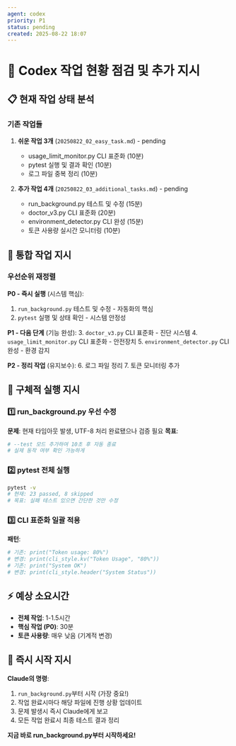 ```yaml
---
agent: codex
priority: P1
status: pending
created: 2025-08-22 18:07
---
```


# 🔧 Codex 작업 현황 점검 및 추가 지시

## 📋 현재 작업 상태 분석

### 기존 작업들
1. **쉬운 작업 3개** (`20250822_02_easy_task.md`) - pending
   - usage_limit_monitor.py CLI 표준화 (10분)
   - pytest 실행 및 결과 확인 (10분)
   - 로그 파일 중복 정리 (10분)

2. **추가 작업 4개** (`20250822_03_additional_tasks.md`) - pending  
   - run_background.py 테스트 및 수정 (15분)
   - doctor_v3.py CLI 표준화 (20분)
   - environment_detector.py CLI 완성 (15분)
   - 토큰 사용량 실시간 모니터링 (10분)

## 🎯 통합 작업 지시

### 우선순위 재정렬
**P0 - 즉시 실행** (시스템 핵심):
1. `run_background.py` 테스트 및 수정 - 자동화의 핵심
2. `pytest` 실행 및 상태 확인 - 시스템 안정성

**P1 - 다음 단계** (기능 완성):
3. `doctor_v3.py` CLI 표준화 - 진단 시스템
4. `usage_limit_monitor.py` CLI 표준화 - 안전장치
5. `environment_detector.py` CLI 완성 - 환경 감지

**P2 - 정리 작업** (유지보수):
6. 로그 파일 정리
7. 토큰 모니터링 추가

## 🚀 구체적 실행 지시

### 1️⃣ run_background.py 우선 수정
**문제**: 현재 타임아웃 발생, UTF-8 처리 완료됐으나 검증 필요
**목표**: 
```python
# --test 모드 추가하여 10초 후 자동 종료
# 실제 동작 여부 확인 가능하게
```

### 2️⃣ pytest 전체 실행
```bash
pytest -v
# 현재: 23 passed, 8 skipped
# 목표: 실패 테스트 있으면 간단한 것만 수정
```

### 3️⃣ CLI 표준화 일괄 적용
**패턴**:
```python
# 기존: print("Token usage: 80%")
# 변경: print(cli_style.kv("Token Usage", "80%"))
# 기존: print("System OK") 
# 변경: print(cli_style.header("System Status"))
```

## ⚡ 예상 소요시간

- **전체 작업**: 1-1.5시간
- **핵심 작업 (P0)**: 30분
- **토큰 사용량**: 매우 낮음 (기계적 변경)

## 🎯 **즉시 시작 지시**

**Claude의 명령**:
1. `run_background.py`부터 시작 (가장 중요!)
2. 작업 완료시마다 해당 파일에 진행 상황 업데이트
3. 문제 발생시 즉시 Claude에게 보고
4. 모든 작업 완료시 최종 테스트 결과 정리

**지금 바로 run_background.py부터 시작하세요!**